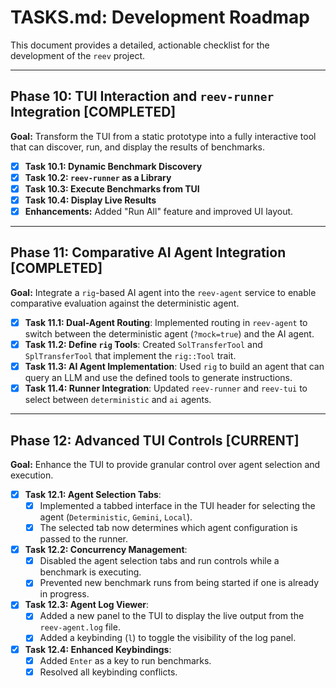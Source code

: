 # TASKS.md: Development Roadmap

This document provides a detailed, actionable checklist for the development of the `reev` project.

---

## Phase 10: TUI Interaction and `reev-runner` Integration [COMPLETED]

**Goal:** Transform the TUI from a static prototype into a fully interactive tool that can discover, run, and display the results of benchmarks.

-   [x] **Task 10.1: Dynamic Benchmark Discovery**
-   [x] **Task 10.2: `reev-runner` as a Library**
-   [x] **Task 10.3: Execute Benchmarks from TUI**
-   [x] **Task 10.4: Display Live Results**
-   [x] **Enhancements:** Added "Run All" feature and improved UI layout.

---

## Phase 11: Comparative AI Agent Integration [COMPLETED]

**Goal:** Integrate a `rig`-based AI agent into the `reev-agent` service to enable comparative evaluation against the deterministic agent.

-   [x] **Task 11.1: Dual-Agent Routing**: Implemented routing in `reev-agent` to switch between the deterministic agent (`?mock=true`) and the AI agent.
-   [x] **Task 11.2: Define `rig` Tools**: Created `SolTransferTool` and `SplTransferTool` that implement the `rig::Tool` trait.
-   [x] **Task 11.3: AI Agent Implementation**: Used `rig` to build an agent that can query an LLM and use the defined tools to generate instructions.
-   [x] **Task 11.4: Runner Integration**: Updated `reev-runner` and `reev-tui` to select between `deterministic` and `ai` agents.

---

## Phase 12: Advanced TUI Controls [CURRENT]

**Goal:** Enhance the TUI to provide granular control over agent selection and execution.

-   [x] **Task 12.1: Agent Selection Tabs**:
    -   [x] Implemented a tabbed interface in the TUI header for selecting the agent (`Deterministic`, `Gemini`, `Local`).
    -   [x] The selected tab now determines which agent configuration is passed to the runner.
-   [x] **Task 12.2: Concurrency Management**:
    -   [x] Disabled the agent selection tabs and run controls while a benchmark is executing.
    -   [x] Prevented new benchmark runs from being started if one is already in progress.
-   [x] **Task 12.3: Agent Log Viewer**:
    -   [x] Added a new panel to the TUI to display the live output from the `reev-agent.log` file.
    -   [x] Added a keybinding (`l`) to toggle the visibility of the log panel.
-   [x] **Task 12.4: Enhanced Keybindings**:
    -   [x] Added `Enter` as a key to run benchmarks.
    -   [x] Resolved all keybinding conflicts.